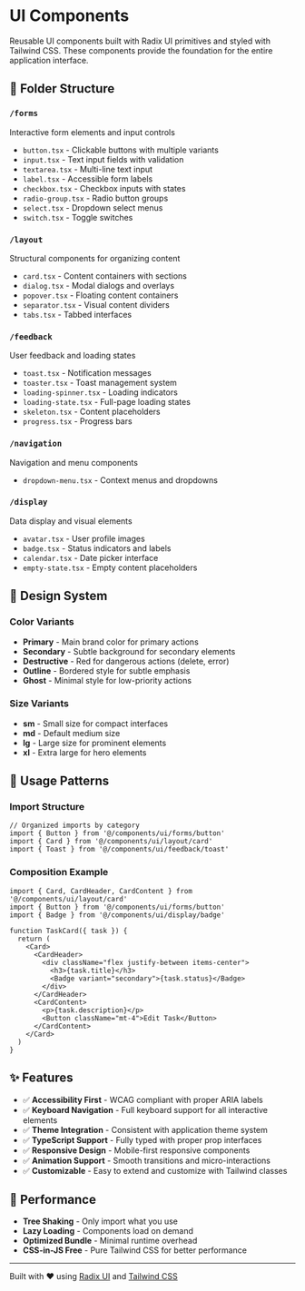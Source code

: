 # UI Components

Reusable UI components built with Radix UI primitives and styled with Tailwind CSS. These components provide the foundation for the entire application interface.

## 📁 Folder Structure

### `/forms`
Interactive form elements and input controls
- `button.tsx` - Clickable buttons with multiple variants
- `input.tsx` - Text input fields with validation
- `textarea.tsx` - Multi-line text input
- `label.tsx` - Accessible form labels
- `checkbox.tsx` - Checkbox inputs with states
- `radio-group.tsx` - Radio button groups
- `select.tsx` - Dropdown select menus
- `switch.tsx` - Toggle switches

### `/layout`
Structural components for organizing content
- `card.tsx` - Content containers with sections
- `dialog.tsx` - Modal dialogs and overlays
- `popover.tsx` - Floating content containers
- `separator.tsx` - Visual content dividers
- `tabs.tsx` - Tabbed interfaces

### `/feedback`
User feedback and loading states
- `toast.tsx` - Notification messages
- `toaster.tsx` - Toast management system
- `loading-spinner.tsx` - Loading indicators
- `loading-state.tsx` - Full-page loading states
- `skeleton.tsx` - Content placeholders
- `progress.tsx` - Progress bars

### `/navigation`
Navigation and menu components
- `dropdown-menu.tsx` - Context menus and dropdowns

### `/display`
Data display and visual elements
- `avatar.tsx` - User profile images
- `badge.tsx` - Status indicators and labels
- `calendar.tsx` - Date picker interface
- `empty-state.tsx` - Empty content placeholders

## 🎨 Design System

### Color Variants
- **Primary** - Main brand color for primary actions
- **Secondary** - Subtle background for secondary elements
- **Destructive** - Red for dangerous actions (delete, error)
- **Outline** - Bordered style for subtle emphasis
- **Ghost** - Minimal style for low-priority actions

### Size Variants
- **sm** - Small size for compact interfaces
- **md** - Default medium size
- **lg** - Large size for prominent elements
- **xl** - Extra large for hero elements

## 🔧 Usage Patterns

### Import Structure
```tsx
// Organized imports by category
import { Button } from '@/components/ui/forms/button'
import { Card } from '@/components/ui/layout/card'
import { Toast } from '@/components/ui/feedback/toast'
```

### Composition Example
```tsx
import { Card, CardHeader, CardContent } from '@/components/ui/layout/card'
import { Button } from '@/components/ui/forms/button'
import { Badge } from '@/components/ui/display/badge'

function TaskCard({ task }) {
  return (
    <Card>
      <CardHeader>
        <div className="flex justify-between items-center">
          <h3>{task.title}</h3>
          <Badge variant="secondary">{task.status}</Badge>
        </div>
      </CardHeader>
      <CardContent>
        <p>{task.description}</p>
        <Button className="mt-4">Edit Task</Button>
      </CardContent>
    </Card>
  )
}
```

## ✨ Features

- ✅ **Accessibility First** - WCAG compliant with proper ARIA labels
- ✅ **Keyboard Navigation** - Full keyboard support for all interactive elements
- ✅ **Theme Integration** - Consistent with application theme system
- ✅ **TypeScript Support** - Fully typed with proper prop interfaces
- ✅ **Responsive Design** - Mobile-first responsive components
- ✅ **Animation Support** - Smooth transitions and micro-interactions
- ✅ **Customizable** - Easy to extend and customize with Tailwind classes

## 🚀 Performance

- **Tree Shaking** - Only import what you use
- **Lazy Loading** - Components load on demand
- **Optimized Bundle** - Minimal runtime overhead
- **CSS-in-JS Free** - Pure Tailwind CSS for better performance

---

Built with ❤️ using [Radix UI](https://www.radix-ui.com/) and [Tailwind CSS](https://tailwindcss.com/)